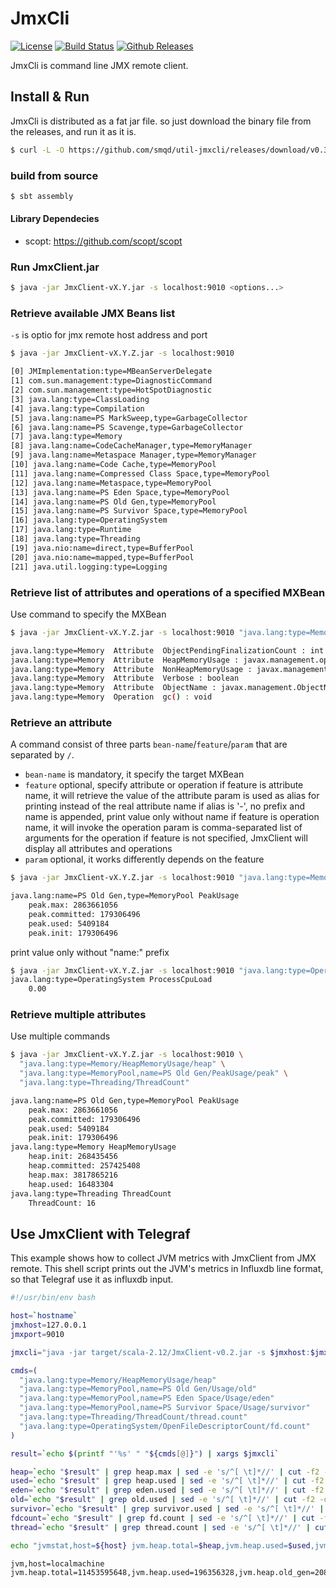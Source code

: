 # JmxCli

[![License](http://img.shields.io/:license-apache-blue.svg)](http://www.apache.org/licenses/LICENSE-2.0.html)
[![Build Status](https://travis-ci.org/smqd/util-jmxcli.svg?branch=master)](https://travis-ci.org/smqd/util-jmxcli)
[![Github Releases](https://img.shields.io/github/downloads/smqd/util-jmxcli/latest/total.svg)](https://github.com/smqd/util-jmxcli/releases/latest)

JmxCli is command line JMX remote client.

## Install & Run

JmxCli is distributed as a fat jar file. so just download the binary file from the releases, and run it as it is.

```bash
$ curl -L -O https://github.com/smqd/util-jmxcli/releases/download/v0.3/JmxClient-v0.3.jar
```

### build from source

```bash
$ sbt assembly
```

#### Library Dependecies

- scopt: https://github.com/scopt/scopt

### Run JmxClient.jar

```bash
$ java -jar JmxClient-vX.Y.jar -s localhost:9010 <options...>
```

### Retrieve available JMX Beans list

`-s` is optio for jmx remote host address and port

```bash
$ java -jar JmxClient-vX.Y.Z.jar -s localhost:9010

[0] JMImplementation:type=MBeanServerDelegate
[1] com.sun.management:type=DiagnosticCommand
[2] com.sun.management:type=HotSpotDiagnostic
[3] java.lang:type=ClassLoading
[4] java.lang:type=Compilation
[5] java.lang:name=PS MarkSweep,type=GarbageCollector
[6] java.lang:name=PS Scavenge,type=GarbageCollector
[7] java.lang:type=Memory
[8] java.lang:name=CodeCacheManager,type=MemoryManager
[9] java.lang:name=Metaspace Manager,type=MemoryManager
[10] java.lang:name=Code Cache,type=MemoryPool
[11] java.lang:name=Compressed Class Space,type=MemoryPool
[12] java.lang:name=Metaspace,type=MemoryPool
[13] java.lang:name=PS Eden Space,type=MemoryPool
[14] java.lang:name=PS Old Gen,type=MemoryPool
[15] java.lang:name=PS Survivor Space,type=MemoryPool
[16] java.lang:type=OperatingSystem
[17] java.lang:type=Runtime
[18] java.lang:type=Threading
[19] java.nio:name=direct,type=BufferPool
[20] java.nio:name=mapped,type=BufferPool
[21] java.util.logging:type=Logging
```

### Retrieve list of attributes and operations of a specified MXBean

Use command to specify the MXBean

```bash
$ java -jar JmxClient-vX.Y.Z.jar -s localhost:9010 "java.lang:type=Memory"

java.lang:type=Memory  Attribute  ObjectPendingFinalizationCount : int
java.lang:type=Memory  Attribute  HeapMemoryUsage : javax.management.openmbean.CompositeData
java.lang:type=Memory  Attribute  NonHeapMemoryUsage : javax.management.openmbean.CompositeData
java.lang:type=Memory  Attribute  Verbose : boolean
java.lang:type=Memory  Attribute  ObjectName : javax.management.ObjectName
java.lang:type=Memory  Operation  gc() : void
```

### Retrieve an attribute

A command consist of three parts `bean-name`/`feature`/`param` that are separated by `/`.
- `bean-name` is mandatory, it specify the target MXBean
- `feature` optional, specify attribute or operation
       if feature is attribute name, it will retrieve the value of the attribute
          param is used as alias for printing instead of the real attribute name
          if alias is '-', no prefix and name is appended, print value only without name
       if feature is operation name, it will invoke the operation
          param is comma-separated list of arguments for the operation
       if feature is not specified, JmxClient will display all attributes and operations   
- `param` optional, it works differently depends on the feature 

```bash
$ java -jar JmxClient-vX.Y.Z.jar -s localhost:9010 "java.lang:type=Memory/HeapMemoryUsage/heap"

java.lang:name=PS Old Gen,type=MemoryPool PeakUsage
    peak.max: 2863661056
    peak.committed: 179306496
    peak.used: 5409184
    peak.init: 179306496
```

print value only without "name:" prefix

```bash
$ java -jar JmxClient-vX.Y.Z.jar -s localhost:9010 "java.lang:type=OperatingSystem/ProcessCpuLoad/-"
java.lang:type=OperatingSystem ProcessCpuLoad
    0.00
```
### Retrieve multiple attributes

Use multiple commands

```bash
$ java -jar JmxClient-vX.Y.Z.jar -s localhost:9010 \ 
  "java.lang:type=Memory/HeapMemoryUsage/heap" \
  "java.lang:type=MemoryPool,name=PS Old Gen/PeakUsage/peak" \
  "java.lang:type=Threading/ThreadCount"

java.lang:name=PS Old Gen,type=MemoryPool PeakUsage
    peak.max: 2863661056
    peak.committed: 179306496
    peak.used: 5409184
    peak.init: 179306496
java.lang:type=Memory HeapMemoryUsage
    heap.init: 268435456
    heap.committed: 257425408
    heap.max: 3817865216
    heap.used: 16483304
java.lang:type=Threading ThreadCount
    ThreadCount: 16
``` 

## Use JmxClient with Telegraf

This example shows how to collect JVM metrics with JmxClient from JMX remote. 
This shell script prints out the JVM's metrics in Influxdb line format, 
so that Telegraf use it as influxdb input.

```bash
#!/usr/bin/env bash

host=`hostname`
jmxhost=127.0.0.1
jmxport=9010

jmxcli="java -jar target/scala-2.12/JmxClient-v0.2.jar -s $jmxhost:$jmxport"

cmds=(
  "java.lang:type=Memory/HeapMemoryUsage/heap"
  "java.lang:type=MemoryPool,name=PS Old Gen/Usage/old"
  "java.lang:type=MemoryPool,name=PS Eden Space/Usage/eden"
  "java.lang:type=MemoryPool,name=PS Survivor Space/Usage/survivor"
  "java.lang:type=Threading/ThreadCount/thread.count"
  "java.lang:type=OperatingSystem/OpenFileDescriptorCount/fd.count"
)

result=`echo $(printf "'%s' " "${cmds[@]}") | xargs $jmxcli`

heap=`echo "$result" | grep heap.max | sed -e 's/^[ \t]*//' | cut -f2 -d" "`
used=`echo "$result" | grep heap.used | sed -e 's/^[ \t]*//' | cut -f2 -d" "`
eden=`echo "$result" | grep eden.used | sed -e 's/^[ \t]*//' | cut -f2 -d" "`
old=`echo "$result" | grep old.used | sed -e 's/^[ \t]*//' | cut -f2 -d" "`
survivor=`echo "$result" | grep survivor.used | sed -e 's/^[ \t]*//' | cut -f2 -d" "`
fdcount=`echo "$result" | grep fd.count | sed -e 's/^[ \t]*//' | cut -f2 -d" "`
thread=`echo "$result" | grep thread.count | sed -e 's/^[ \t]*//' | cut -f2 -d" "`

echo "jvmstat,host=${host} jvm.heap.total=$heap,jvm.heap.used=$used,jvm.heap.old_gen=$old,jvm.heap.eden_space=$eden,jvm.heap.survivor_space=$survivor,jvm.thread.count=$thread,jvm.fd.count=$fdcount"
``` 



```
jvm,host=localmachine jvm.heap.total=11453595648,jvm.heap.used=196356328,jvm.heap.old_gen=20863384,jvm.heap.eden_space=173541272,jvm.heap.survivor_space=1951672,jvm.thread.count=,jvm.fd.count=113
```
